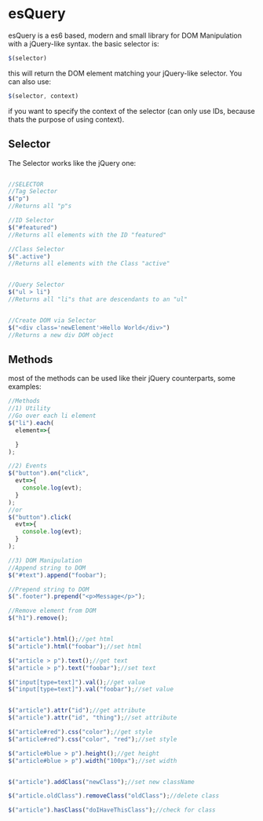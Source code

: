 # esQuery
esQuery is a es6 based, modern and small library for DOM Manipulation with a jQuery-like syntax. the basic selector is:

```javascript
$(selector)
```

this will return the DOM element matching your jQuery-like selector. You can also use:

```javascript
$(selector, context)
```

if you want to specify the context of the selector (can only use IDs, because thats the purpose of using context).

## Selector
The Selector works like the jQuery one:

```javascript

//SELECTOR
//Tag Selector
$("p")
//Returns all "p"s

//ID Selector
$("#featured")
//Returns all elements with the ID "featured"

//Class Selector
$(".active")
//Returns all elements with the Class "active"


//Query Selector
$("ul > li")
//Returns all "li"s that are descendants to an "ul"


//Create DOM via Selector
$("<div class='newElement'>Hello World</div>")
//Returns a new div DOM object
```

## Methods
most of the methods can be used like their jQuery counterparts, some examples:

```javascript
//Methods
//1) Utility
//Go over each li element
$("li").each(
  element=>{

  }
);

//2) Events
$("button").on("click",
  evt=>{
    console.log(evt);
  }
);
//or
$("button").click(
  evt=>{
    console.log(evt);
  }
);

//3) DOM Manipulation
//Append string to DOM
$("#text").append("foobar");

//Prepend string to DOM
$(".footer").prepend("<p>Message</p>");

//Remove element from DOM
$("h1").remove();


$("article").html();//get html
$("article").html("foobar");//set html

$("article > p").text();//get text
$("article > p").text("foobar");//set text

$("input[type=text]").val();//get value
$("input[type=text]").val("foobar");//set value


$("article").attr("id");//get attribute
$("article").attr("id", "thing");//set attribute

$("article#red").css("color");//get style
$("article#red").css("color", "red");//set style

$("article#blue > p").height();//get height
$("article#blue > p").width("100px");//set width


$("article").addClass("newClass");//set new className

$("article.oldClass").removeClass("oldClass");//delete class

$("article").hasClass("doIHaveThisClass");//check for class
```
